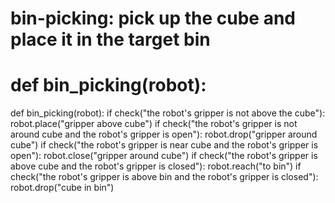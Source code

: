 # bin-picking: pick up the cube and place it in the target bin
# def bin_picking(robot):

def bin_picking(robot):
    if check("the robot's gripper is not above the cube"):
        robot.place("gripper above cube")
    if check("the robot's gripper is not around cube and the robot's gripper is open"):
        robot.drop("gripper around cube")
    if check("the robot's gripper is near cube and the robot's gripper is open"):
        robot.close("gripper around cube")
    if check("the robot's gripper is above cube and the robot's gripper is closed"):
        robot.reach("to bin")
    if check("the robot's gripper is above bin and the robot's gripper is closed"):
        robot.drop("cube in bin")